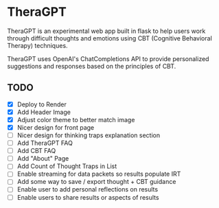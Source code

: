 # TheraGPT

TheraGPT is an experimental web app built in flask to help users work through
difficult thoughts and emotions using CBT (Cognitive Behavioral Therapy)
techniques.

TheraGPT uses OpenAI's ChatCompletions API to provide personalized suggestions
and responses based on the principles of CBT.

## TODO

- [X] Deploy to Render
- [X] Add Header Image
- [X] Adjust color theme to better match image
- [X] Nicer design for front page
- [ ] Nicer design for thinking traps explanation section
- [ ] Add TheraGPT FAQ
- [ ] Add CBT FAQ
- [ ] Add "About" Page
- [ ] Add Count of Thought Traps in List
- [ ] Enable streaming for data packets so results populate IRT
- [ ] Add some way to save / export thought + CBT guidance
- [ ] Enable user to add personal reflections on results
- [ ] Enable users to share results or aspects of results